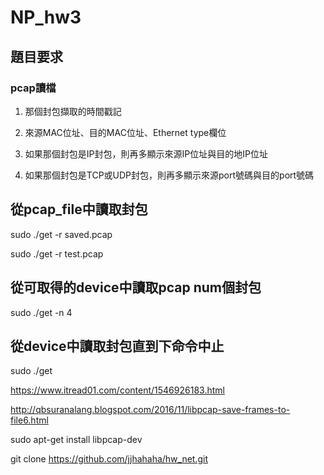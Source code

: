 # NP_hw3
## 題目要求
### pcap讀檔

1. 那個封包擷取的時間戳記

2. 來源MAC位址、目的MAC位址、Ethernet type欄位

3. 如果那個封包是IP封包，則再多顯示來源IP位址與目的地IP位址

4. 如果那個封包是TCP或UDP封包，則再多顯示來源port號碼與目的port號碼


## 從pcap_file中讀取封包

sudo ./get -r saved.pcap

sudo ./get -r test.pcap


## 從可取得的device中讀取pcap num個封包
sudo ./get -n 4

## 從device中讀取封包直到下命令中止
sudo ./get


https://www.itread01.com/content/1546926183.html

http://qbsuranalang.blogspot.com/2016/11/libpcap-save-frames-to-file6.html

sudo apt-get install libpcap-dev


git clone https://github.com/jjhahaha/hw_net.git
